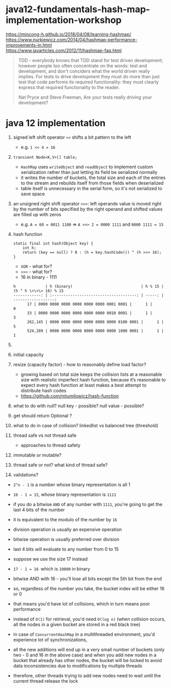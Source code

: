 # java12-fundamentals-hash-map-implementation-workshop

https://mincong-h.github.io/2018/04/08/learning-hashmap/  
https://www.nurkiewicz.com/2014/04/hashmap-performance-improvements-in.html  
https://www.javarticles.com/2012/11/hashmap-faq.html

> TDD - everybody knows that TDD stand for test driven development; however people too often concentrate on the 
words: test and development, and don't conciders what the world driven really implies. For tests to drive 
development they must do more than just test that code performs its required functionality: they must clearly 
express that required functionality to the reader.  
>
> Nat Pryce and Steve Freeman, Are your tests really driving  your development?

# java 12 implementation
1. signed left shift operator `<<` shifts a bit pattern to the left
    * e.g. `1 << 4 = 16`
1. `transient Node<K,V>[] table;`
    * `HashMap` uses `writeObject` and `readObject` to implement custom serialization rather than 
    just letting its field be serialized normally
    * it writes the number of buckets, the total size and each of the entries to the stream and rebuilds 
    itself from those fields when deserialized
    * table itself is unnecessary in the serial form, so it's not serialized to save space
1.  an unsigned right shift operator `>>>`: left operands value is moved right by the number of bits specified 
by the right operand and shifted values are filled up with zeros
    * e.g. `A = 60 = 0011 1100` => `A >>> 2 = 0000 1111` and `0000 1111 = 15`
1. hash function
    ```
    static final int hash(Object key) {
        int h;
        return (key == null) ? 0 : (h = key.hashCode()) ^ (h >>> 16);
    }
    ```    
    * `XOR` - what for?
    * `>>>` - what for?
    * 16 in binary - 1111
    ```
    h             | h (binary)                              | h % 15 | (h ^ h \>\>\> 16) % 15
    ------------: | :-------------------------------------: | -----: | ------------------:
          17 | 0000 0000 0000 0000 0000 0000 0001 0001 |      1 |                   0
          33 | 0000 0000 0000 0000 0000 0000 0010 0001 |      1 |                   3
          262,145 | 0000 0000 0000 0000 0000 0000 0100 0001 |      1 |                   5
          524,289 | 0000 0000 0000 0000 0000 0000 1000 0001 |      1 |                   1
    ```
    
    
1. 
1. initial capacity
1. resize (capacity factor) - how to reasonably define load factor?
    * growing based on total size keeps the collision lists at a reasonable size with realistic imperfect hash function, 
    because it’s reasonable to expect every hash function at least makes a best attempt to distribute hash codes
    * https://github.com/mtumilowicz/hash-function
1. what to do with null? null key - possible? null value - possible?
1. get should return Optional ?
1. what to do in case of collision? linkedlist vs balanced tree (threshold)
1. thread safe vs not thread safe
    * approaches to thread safety
1. immutable or mutable?
1. thread safe or not? what kind of thread safe?
1. validations?
   
* `2^n - 1` is a number whose binary representation is all 1 
* `16 - 1 = 15`, whose binary representation is `1111`
* if you do a bitwise `AND` of any number with `1111`, you're going to get the last 4 bits of the number
* it is equivalent to the modulo of the number by `16`
* division operation is usually an expensive operation
* bitwise operation is usually preferred over division
* last 4 bits will evaluate to any number from  0 to 15

* suppose we use the size 17 instead
* `17 - 1 = 16 `which is `10000` in binary 
* bitwise AND with 16 - you'll lose all bits except the 5th bit from the end
* so, regardless of the number you take, the bucket index will be either 16 or 0
* that means you'd have lot of collisions, which in turn means poor performance
* instead of `O(1)` for retrieval, you'd need `O(log n)` (when collision occurs, all the nodes in a given bucket 
are stored in a red black tree) 
* in case of `ConcurrentHashMap` in a multithreaded environment, you'd experience lot of synchronizations, 
* all the new additions will end up in a very small number of buckets (only two - 0 and 16 in the above case) 
and when you add new nodes in a bucket that already has other nodes, the bucket will be locked to avoid data 
inconsistencies due to modifications by multiple threads
* therefore, other threads trying to add new nodes need to wait until the current thread release the lock
